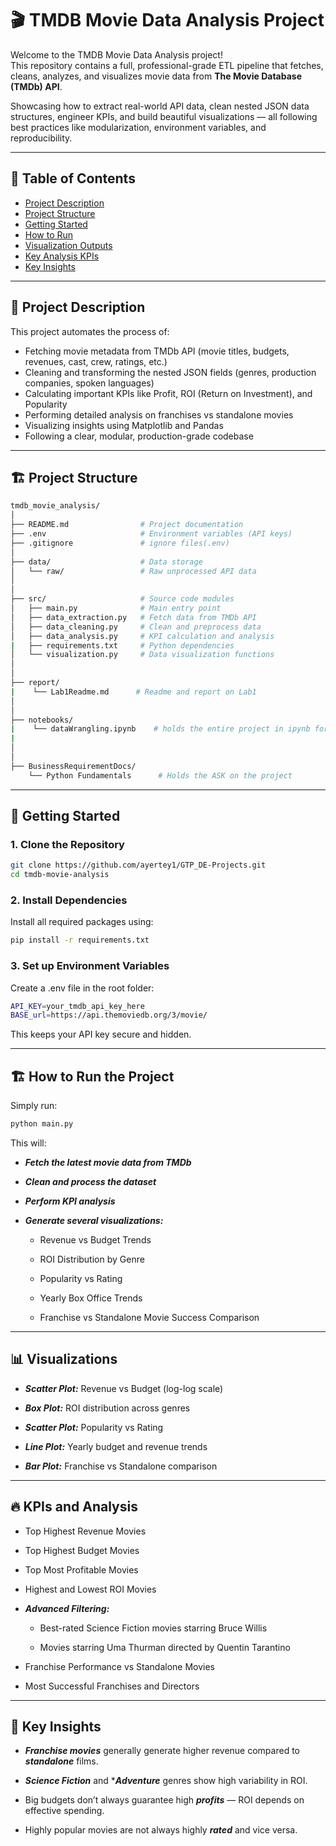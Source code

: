 # 🎬 TMDB Movie Data Analysis Project

Welcome to the TMDB Movie Data Analysis project!  
This repository contains a full, professional-grade ETL pipeline that fetches, cleans, analyzes, and visualizes movie data from **The Movie Database (TMDb) API**.

Showcasing how to extract real-world API data, clean nested JSON data structures, engineer KPIs, and build beautiful visualizations — all following best practices like modularization, environment variables, and reproducibility.

---

## 📖 Table of Contents

- [Project Description](#project-description)
- [Project Structure](#project-structure)
- [Getting Started](#installation-and-setup)
- [How to Run](#how-to-run)
- [Visualization Outputs](#visualization-outputs)
- [Key Analysis KPIs](#key-analysis-kpis)
- [Key Insights](#key-insights)



---

## 📜 Project Description

This project automates the process of:

- Fetching movie metadata from TMDb API (movie titles, budgets, revenues, cast, crew, ratings, etc.)
- Cleaning and transforming the nested JSON fields (genres, production companies, spoken languages)
- Calculating important KPIs like Profit, ROI (Return on Investment), and Popularity
- Performing detailed analysis on franchises vs standalone movies
- Visualizing insights using Matplotlib and Pandas
- Following a clear, modular, production-grade codebase

---

## 🏗️ Project Structure

```bash
tmdb_movie_analysis/
│
├── README.md                # Project documentation
├── .env                     # Environment variables (API keys)
├── .gitignore               # ignore files(.env)
│
├── data/                    # Data storage
│   └── raw/                 # Raw unprocessed API data
│              
│
├── src/                     # Source code modules
│   ├── main.py              # Main entry point
│   ├── data_extraction.py   # Fetch data from TMDb API
│   ├── data_cleaning.py     # Clean and preprocess data
│   ├── data_analysis.py     # KPI calculation and analysis
|   ├── requirements.txt     # Python dependencies
│   └── visualization.py     # Data visualization functions
│               
│
├── report/                  
|    └── Lab1Readme.md      # Readme and report on Lab1
│               
│
├── notebooks/                  
|    └── dataWrangling.ipynb    # holds the entire project in ipynb for the sake of transformation and visuals
|
│               
│
├── BusinessRequirementDocs/                  
    └── Python Fundamentals      # Holds the ASK on the project
```
---
## 🚀 Getting Started

### 1. Clone the Repository
```bash
git clone https://github.com/ayertey1/GTP_DE-Projects.git
cd tmdb-movie-analysis
```
### 2. Install Dependencies
Install all required packages using:
```bash
pip install -r requirements.txt
```
### 3. Set up Environment Variables
Create a .env file in the root folder:
```bash
API_KEY=your_tmdb_api_key_here
BASE_url=https://api.themoviedb.org/3/movie/
```
This keeps your API key secure and hidden.

---

## 🏗️ How to Run the Project
Simply run:
```bash
python main.py
```
This will:

* ***Fetch the latest movie data from TMDb***

* ***Clean and process the dataset***

* ***Perform KPI analysis***

* ***Generate several visualizations:***

   - Revenue vs Budget Trends

   - ROI Distribution by Genre

   - Popularity vs Rating

   - Yearly Box Office Trends

   - Franchise vs Standalone Movie Success Comparison

---

## 📊 Visualizations

* ***Scatter Plot:*** Revenue vs Budget (log-log scale)

* ***Box Plot:*** ROI distribution across genres

* ***Scatter Plot:*** Popularity vs Rating

* ***Line Plot:*** Yearly budget and revenue trends

* ***Bar Plot:*** Franchise vs Standalone comparison


---

## 🔥 KPIs and Analysis

* Top Highest Revenue Movies

* Top Highest Budget Movies

* Top Most Profitable Movies

* Highest and Lowest ROI Movies

* ***Advanced Filtering:***

   * Best-rated Science Fiction movies starring Bruce Willis

   * Movies starring Uma Thurman directed by Quentin Tarantino

* Franchise Performance vs Standalone Movies

* Most Successful Franchises and Directors

---

## 📌 Key Insights
* ***Franchise movies*** generally generate higher revenue compared to ***standalone*** films.

* ***Science Fiction*** and ****Adventure*** genres show high variability in ROI.

* Big budgets don’t always guarantee high ***profits*** — ROI depends on effective spending.

* Highly popular movies are not always highly ***rated*** and vice versa.